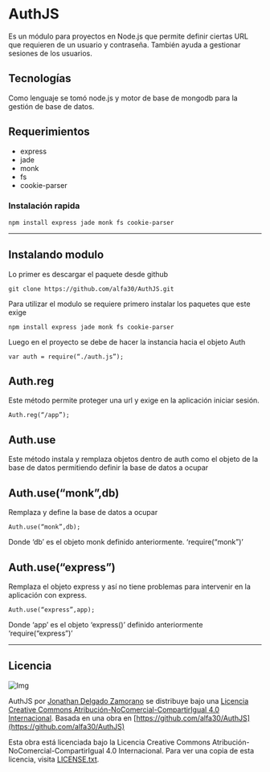 AuthJS
======

Es un módulo para proyectos en Node.js que permite definir ciertas URL que requieren de un usuario y contraseña. También ayuda a gestionar sesiones de los usuarios.

Tecnologías
-----------

Como lenguaje se tomó node.js y motor de base de mongodb para la gestión de base de datos.

Requerimientos
--------------

-	express
-	jade
-	monk
-	fs
-	cookie-parser

### Instalación rapida

```
npm install express jade monk fs cookie-parser
```

----------------------------------------------------

Instalando modulo
-----------------

Lo primer es descargar el paquete desde github

```
git clone https://github.com/alfa30/AuthJS.git
```

Para utilizar el modulo se requiere primero instalar los paquetes que este exige

```
npm install express jade monk fs cookie-parser
```

Luego en el proyecto se debe de hacer la instancia hacia el objeto Auth

```
var auth = require(“./auth.js”);
```

Auth.reg
--------

Este método permite proteger una url y exige en la aplicación iniciar sesión.

```
Auth.reg(“/app”);
```

Auth.use
--------

Este método instala y remplaza objetos dentro de auth como el objeto de la base de datos permitiendo definir la base de datos a ocupar

Auth.use(“monk”,db)
-------------------

Remplaza y define la base de datos a ocupar

```
Auth.use(“monk”,db);
```

Donde ‘db’ es el objeto monk definido anteriormente. ‘require(“monk”)’

Auth.use(“express”)
-------------------

Remplaza el objeto express y así no tiene problemas para intervenir en la aplicación con express. 

```
Auth.use(“express”,app);
```

Donde ‘app’ es el objeto ‘express()’ definido anteriormente ‘require(“express”)’

----------------------------------------------------

Licencia
--------

![Img](http://i.creativecommons.org/l/by-nc-sa/4.0/88x31.png)

AuthJS por [Jonathan Delgado Zamorano](http://jonad.in/) se distribuye bajo una [Licencia Creative Commons Atribución-NoComercial-CompartirIgual 4.0 Internacional](http://creativecommons.org/licenses/by-nc-sa/4.0/). Basada en una obra en [https://github.com/alfa30/AuthJS](https://github.com/alfa30/AuthJS)

Esta obra está licenciada bajo la Licencia Creative Commons Atribución-NoComercial-CompartirIgual 4.0 Internacional. Para ver una copia de esta licencia, visita [LICENSE.txt](https://raw.github.com/alfa30/AuthJS/master/LICENSE.txt).
